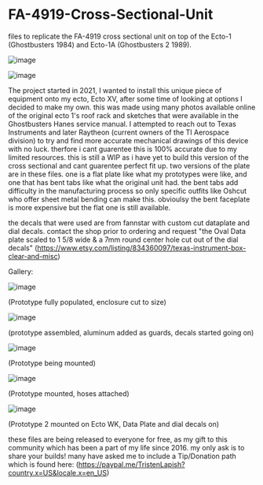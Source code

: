 # FA-4919-Cross-Sectional-Unit
files to replicate the FA-4919 cross sectional unit on top of the Ecto-1 (Ghostbusters 1984) and Ecto-1A (Ghostbusters 2 1989).

![image](https://github.com/OfficerSkidmark/FA-4919-Cross-Sectional-Unit/assets/110629277/e8dc9667-2ad4-476f-831a-548c0debf7ac)

![image](https://github.com/OfficerSkidmark/FA-4919-Cross-Sectional-Unit/assets/110629277/8db2135c-deee-4d64-b648-2eb42cb07fb1)


The project started in 2021, I wanted to install this unique piece of equipment onto my ecto, Ecto XV, after some time of looking at options I decided to make my own. this was made using many photos available online of the original ecto 1's roof rack and sketches that were available in the Ghostbusters Hanes service manual. I attempted to reach out to Texas Instruments and later Raytheon (current owners of the TI Aerospace division) to try and find more accurate mechanical drawings of this device with no luck. therfore i cant guarentee this is 100% accurate due to my limited resources. this is still a WIP as i have yet to build this version of the cross sectional and cant guarentee perfect fit up. two versions of the plate are in these files. one is a flat plate like what my prototypes were like, and one that has bent tabs like what the original unit had. the bent tabs add difficulty in the manufacturing process so only specific outfits like Oshcut who offer sheet metal bending can make this. obvioulsy the bent faceplate is more expensive but the flat one is still available.

the decals that were used are from fannstar with custom cut dataplate and dial decals. contact the shop prior to ordering and request "the Oval Data plate scaled to 1 5/8 wide & a 7mm round center hole cut out of the dial decals"
(https://www.etsy.com/listing/834360097/texas-instrument-box-clear-and-misc)

Gallery:

![image](https://github.com/OfficerSkidmark/FA-4919-Cross-Sectional-Unit/assets/110629277/0db6eff7-70d0-488d-8ee3-8f4b8d54c167)

(Prototype fully populated, enclosure cut to size)

![image](https://github.com/OfficerSkidmark/FA-4919-Cross-Sectional-Unit/assets/110629277/bcd923d3-225c-4dfd-a236-41d7cae7fbd2)

(prototype assembled, aluminum added as guards, decals started going on)

![image](https://github.com/OfficerSkidmark/FA-4919-Cross-Sectional-Unit/assets/110629277/41715db0-0977-4fe5-ba0a-bfef2fe85884)

(Prototype being mounted)

![image](https://github.com/OfficerSkidmark/FA-4919-Cross-Sectional-Unit/assets/110629277/70ee2573-7f25-4118-85a2-187036845c97)

(Prototype mounted, hoses attached)

![image](https://github.com/OfficerSkidmark/FA-4919-Cross-Sectional-Unit/assets/110629277/916d72ef-0d4b-4d25-92bf-916ebda073df)

(Prototype 2 mounted on Ecto WK, Data Plate and dial decals on)

these files are being released to everyone for free, as my gift to this community which has been a part of my life since 2016. my only ask is to share your builds! many have asked me to include a Tip/Donation path which is found here: (https://paypal.me/TristenLapish?country.x=US&locale.x=en_US) 
